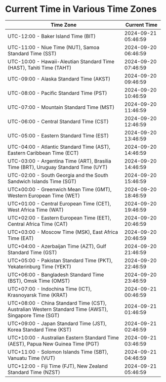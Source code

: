 # Current Time in Various Time Zones

| Time Zone | Current Time |
|-----------|--------------|
| UTC-12:00 - Baker Island Time (BIT) | 2024-09-21 05:46:59 |
| UTC-11:00 - Niue Time (NUT), Samoa Standard Time (SST) | 2024-09-20 06:46:59 |
| UTC-10:00 - Hawaii-Aleutian Standard Time (HAST), Tahiti Time (TAHT) | 2024-09-20 07:46:59 |
| UTC-09:00 - Alaska Standard Time (AKST) | 2024-09-20 09:46:59 |
| UTC-08:00 - Pacific Standard Time (PST) | 2024-09-20 10:46:59 |
| UTC-07:00 - Mountain Standard Time (MST) | 2024-09-20 11:46:59 |
| UTC-06:00 - Central Standard Time (CST) | 2024-09-20 12:46:59 |
| UTC-05:00 - Eastern Standard Time (EST) | 2024-09-20 13:46:59 |
| UTC-04:00 - Atlantic Standard Time (AST), Eastern Caribbean Time (ECT) | 2024-09-20 14:46:59 |
| UTC-03:00 - Argentina Time (ART), Brasília Time (BRT), Uruguay Standard Time (UYT) | 2024-09-20 14:46:59 |
| UTC-02:00 - South Georgia and the South Sandwich Islands Time (SGT) | 2024-09-20 15:46:59 |
| UTC±00:00 - Greenwich Mean Time (GMT), Western European Time (WET) | 2024-09-20 18:46:59 |
| UTC+01:00 - Central European Time (CET), West Africa Time (WAT) | 2024-09-20 19:46:59 |
| UTC+02:00 - Eastern European Time (EET), Central Africa Time (CAT) | 2024-09-20 20:46:59 |
| UTC+03:00 - Moscow Time (MSK), East Africa Time (EAT) | 2024-09-20 20:46:59 |
| UTC+04:00 - Azerbaijan Time (AZT), Gulf Standard Time (GST) | 2024-09-20 21:46:59 |
| UTC+05:00 - Pakistan Standard Time (PKT), Yekaterinburg Time (YEKT) | 2024-09-20 22:46:59 |
| UTC+06:00 - Bangladesh Standard Time (BST), Omsk Time (OMST) | 2024-09-20 23:46:59 |
| UTC+07:00 - Indochina Time (ICT), Krasnoyarsk Time (KRAT) | 2024-09-21 00:46:59 |
| UTC+08:00 - China Standard Time (CST), Australian Western Standard Time (AWST), Singapore Time (SGT) | 2024-09-21 01:46:59 |
| UTC+09:00 - Japan Standard Time (JST), Korea Standard Time (KST) | 2024-09-21 02:46:59 |
| UTC+10:00 - Australian Eastern Standard Time (AEST), Papua New Guinea Time (PGT) | 2024-09-21 03:46:59 |
| UTC+11:00 - Solomon Islands Time (SBT), Vanuatu Time (VUT) | 2024-09-21 04:46:59 |
| UTC+12:00 - Fiji Time (FJT), New Zealand Standard Time (NZST) | 2024-09-21 05:46:59 |
